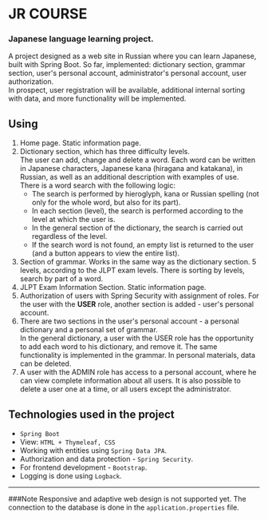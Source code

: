 # JR COURSE
### Japanese language learning project.
A project designed as a web site in Russian where you can learn Japanese,
built with Spring Boot. So far, implemented: dictionary section, grammar
section, user's personal account, administrator's personal account, user
authorization.<br>
In prospect, user registration will be available, additional internal
sorting with data, and more functionality will be implemented.

Using
---
1. Home page. Static information page.
2. Dictionary section, which has three difficulty levels.<br>
The user can add, change and delete a word. Each word can be written in
Japanese characters, Japanese kana (hiragana and katakana), in Russian,
as well as an additional description with examples of use. There is a word
search with the following logic:
    - The search is performed by hieroglyph, kana or Russian spelling (not
    only for the whole word, but also for its part).
    - In each section (level), the search is performed according to the
    level at which the user is.
    - In the general section of the dictionary, the search is carried out
    regardless of the level.
    - If the search word is not found, an empty list is returned to the
    user (and a button appears to view the entire list).
3. Section of grammar. Works in the same way as the dictionary section.
5 levels, according to the JLPT exam levels. There is sorting by levels,
search by part of a word.
4. JLPT Exam Information Section. Static information page.
5. Authorization of users with Spring Security with assignment of roles.
For the user with the **USER** role, another section is added - user's
personal account.
6. There are two sections in the user's personal account - a personal
dictionary and a personal set of grammar.<br>
   In the general dictionary, a user with the USER role has the opportunity
   to add each word to his dictionary, and remove it. The same
   functionality is implemented in the grammar. In personal materials, data
   can be deleted.
7. A user with the ADMIN role has access to a personal account, where he
can view complete information about all users. It is also possible to
delete a user one at a time, or all users except the administrator.


Technologies used in the project
---
- `Spring Boot`
- View: `HTML + Thymeleaf, CSS`
- Working with entities using `Spring Data JPA`.
- Authorization and data protection - `Spring Security`.
- For frontend development - `Bootstrap`.
- Logging is done using `Logback`.
---

###Note
Responsive and adaptive web design is not supported yet.
The connection to the database is done in the `application.properties` file.
